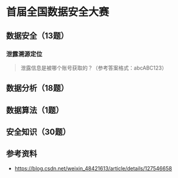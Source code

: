 # 首届全国数据安全大赛

## 数据安全（13题）

### 泄露溯源定位

> 泄露信息是被哪个账号获取的？（参考答案格式：abcABC123）

## 数据分析（18题）

## 数据算法（1题）

## 安全知识（30题）

## 参考资料

- <https://blog.csdn.net/weixin_48421613/article/details/127546658>

